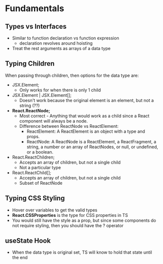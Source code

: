 # Fundamentals

## Types vs Interfaces

- Similar to function declaration vs function expression
  - declaration revolves around hoisting
- Treat the rest arguments as arrays of a data type

## Typing Children

When passing through children, then options for the data type are:

- JSX.Element;
  - Only works for when there is only 1 child
- JSX.Element | JSX.Element[];
  - Doesn't work because the original element is an element, but not a string (??)
- **React.ReactNode;**
  - Most correct - Anything that would work as a child since a React component will always be a node.
  - Difference between ReactNode vs ReactElement:
    - ReactElement: A ReactElement is an object with a type and props.
    - ReactNode: A ReactNode is a ReactElement, a ReactFragment, a string, a number or an array of ReactNodes, or null, or undefined, or a boolean.
- React.ReactChildren;
  - Accepts an array of children, but not a single child
  - Not a particular type
- React.ReactChild[];
  - Accepts an array of children, but not a single child
  - Subset of ReactNode

## Typing CSS Styling

- Hover over variables to get the valid types
- **React.CSSProperties** is the type for CSS properties in TS
- You would still have the style as a prop, but since some components do not require styling, then you should have the ? operator

## useState Hook

- When the data type is original set, TS will know to hold that state until the end

